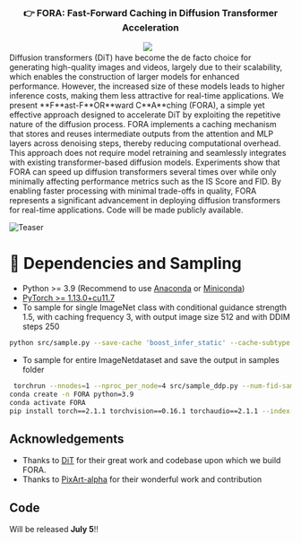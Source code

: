 
### <div align="center">👉 FORA: Fast-Forward Caching in Diffusion Transformer Acceleration<div> 
<div align="center">
<a href="https://arxiv.org/abs/2407.01425"><img src="https://img.shields.io/static/v1?label=Paper&message=Arxiv:FORA&color=red&logo=arxiv"></a> &ensp;
</div>
Diffusion transformers (DiT) have become the de facto choice for generating high-quality images and videos, largely due to their scalability, which enables the construction of larger models for enhanced performance. However, the increased size of these models leads to higher inference costs, making them less attractive for real-time applications. We present **F**ast-F**OR**ward C**A**ching (FORA), a simple yet effective approach designed to accelerate DiT by exploiting the repetitive nature of the diffusion process. FORA implements a caching mechanism that stores and reuses intermediate outputs from the attention and MLP layers across denoising steps, thereby reducing computational overhead. This approach does not require model retraining and seamlessly integrates with existing transformer-based diffusion models. Experiments show that FORA can speed up diffusion transformers several times over while only minimally affecting performance metrics such as the IS Score and FID. By enabling faster processing with minimal trade-offs in quality, FORA represents a significant advancement in deploying diffusion transformers for real-time applications. Code will be made publicly available.

![Teaser](FORA_teaser.png)

# 🔧 Dependencies and Sampling

- Python >= 3.9 (Recommend to use [Anaconda](https://www.anaconda.com/download/#linux) or [Miniconda](https://docs.conda.io/en/latest/miniconda.html))
- [PyTorch >= 1.13.0+cu11.7](https://pytorch.org/)
- To sample for single ImageNet class with conditional guidance strength 1.5, with caching frequency 3, with output image size 512 and with DDIM steps 250
```bash
python src/sample.py --save-cache 'boost_infer_static' --cache-subtype 'default' --cache-threshold '3' --image-size 512 --seed 1 --cfg-scale 1.5 --num-sampling-steps 250
```
- To sample for entire ImageNetdataset and save the output in samples folder
```bash
 torchrun --nnodes=1 --nproc_per_node=4 src/sample_ddp.py --num-fid-samples 50000 --save-cache 'boost_infer_static' --cache-subtype 'default' --cache-threshold '3' --image-size 256 --per-proc-batch-size 4 --sample-dir 'samples' --cfg-scale 1.5 --num-sampling-steps 250
conda create -n FORA python=3.9
conda activate FORA
pip install torch==2.1.1 torchvision==0.16.1 torchaudio==2.1.1 --index-url https://download.pytorch.org/whl/cu118
```
## Acknowledgements
- Thanks to [DiT](https://github.com/facebookresearch/DiT) for their great work and codebase upon which we build FORA.
- Thanks to [PixArt-alpha](https://github.com/PixArt-alpha/PixArt-alpha) for their wonderful work and contribution

## Code
Will be released **July 5**!!
